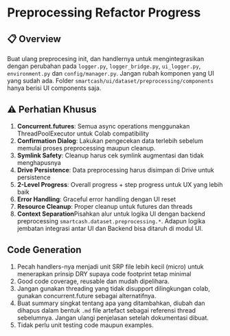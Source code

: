 # Preprocessing Refactor Progress

## 📋 Overview
Buat ulang preprocesing init, dan handlernya untuk mengintegrasikan dengan perubahan pada `logger.py`, `logger_bridge.py`, `ui_logger.py`, `environment.py` dan `config/manager.py`. Jangan rubah komponen yang UI yang sudah ada. Folder `smartcash/ui/dataset/preprocessing/components` hanya berisi UI components saja.

## ⚠️ Perhatian Khusus

1. **Concurrent.futures**: Semua async operations menggunakan ThreadPoolExecutor untuk Colab compatibility
2. **Confirmation Dialog**: Lakukan pengecekan data terlebih sebelum memulai proses preprocessing maupun cleanup.
3. **Symlink Safety**: Cleanup harus cek symlink augmentasi dan tidak menghapusnya
4. **Drive Persistence**: Data preprocessing harus disimpan di Drive untuk persistence
5. **2-Level Progress**: Overall progress + step progress untuk UX yang lebih baik
6. **Error Handling**: Graceful error handling dengan UI reset
7. **Resource Cleanup**: Proper cleanup untuk futures dan threads
8. **Context Separation**Pisahkan alur untuk logika UI dengan backend preprocessing `smartcash.dataset.preprocessing.*`. Adapun logika jembatan integrasi antar UI dan Backend bisa ditaruh di modul UI. 

## Code Generation
1. Pecah handlers-nya menjadi unit SRP file lebih kecil (micro) untuk menerapkan prinsip DRY supaya code footprint tetap minimal 
2. Good code coverage, reusable dan mudah dipelihara.
3. Jangan gunakan threading yang tidak disupport dilingkungan colab, gunakan concurrent.future sebagai alternatifnya.
4. Buat summary singkat tentang apa yang ditambahkan, diubah dan dihapus dalam bentuk `.md` file artefact sebagai referensi thread sebelumnya. Jangan ulangi penjelasan setelah dokumentasi dibuat.
5. Tidak perlu unit testing code maupun examples.